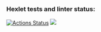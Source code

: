 ### Hexlet tests and linter status:
[![Actions Status](https://github.com/Pavel-Kr/python-project-49/actions/workflows/hexlet-check.yml/badge.svg)](https://github.com/Pavel-Kr/python-project-49/actions)
<a href="https://codeclimate.com/github/Pavel-Kr/python-project-49/maintainability"><img src="https://api.codeclimate.com/v1/badges/51d3c6c389e65cb0464e/maintainability" /></a>